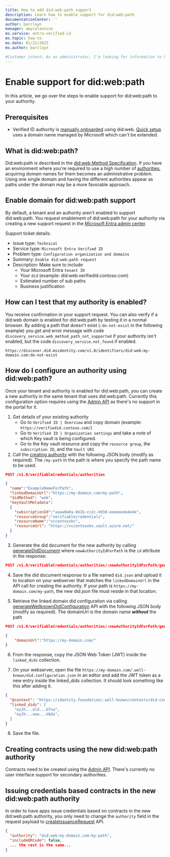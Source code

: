 ```yaml
---
title: How to add did:web:path support
description: Learn how to enable support for did:web:path
documentationCenter: ''
author: barclayn
manager: amycolannino
ms.service: entra-verified-id
ms.topic: how-to
ms.date: 01/21/2025
ms.author: barclayn

#Customer intent: As an administrator, I'm looking for information to help me add support for did:web:path.
---
```


# Enable support for did:web:path

In this article, we go over the steps to enable support for did:web:path to your authority.

## Prerequisites

- Verified ID authority is [manually onboarded](verifiable-credentials-configure-tenant.md) using did:web. [Quick setup](verifiable-credentials-configure-tenant-quick.md) uses a domain name managed by Microsoft which can't be extended.

## What is did:web:path?

Did:web:path is described in the [did:web Method Specification](https://w3c-ccg.github.io/did-method-web/#optional-path-considerations). If you have an environment where you're required to use a high number of [authorities](admin-api.md#authorities), acquiring domain names for them becomes an administrative problem. Using one single domain and having the different authorities appear as paths under the domain may be a more favorable approach.  

## Enable domain for did:web:path support

By default, a tenant and an authority aren't enabled to support did:web:path. You request enablement of did:web:path for your authority via creating a new support request in the [Microsoft Entra admin center](https://entra.microsoft.com/#blade/Microsoft_Azure_Support/NewSupportRequestV3Blade/callerName/ActiveDirectory/issueType/technical).

Support ticket details:

- Issue type: `Technical`
- Service type: `Microsoft Entra Verified ID`
- Problem type: `Configuration organization and domains`
- Summary: `Enable did:web:path request`
- Description: Make sure to include
    - Your Microsoft Entra `tenant ID` 
    - Your `did` (example: did:web:verifiedid.contoso.com)
    - Estimated number of sub paths
    - Business justification 

## How can I test that my authority is enabled?

You receive confirmation in your support request. You can also verify if a did:web domain is enabled for did:web:path by testing it in a normal browser. By adding a path that doesn't exist (```:do-not-exist``` in the following example) you get and error message with code `discovery_service.web_method_path_not_supported` if your authority isn't enabled, but the code `discovery_service.not_found` if enabled.

```http
https://discover.did.msidentity.com/v1.0/identifiers/did:web:my-domain.com:do-not-exist
```

## How do I configure an authority using did:web:path?

Once your tenant and authority is enabled for did:web:path, you can create a new authority in the same tenant that uses did:web:path. Currently this configuration option requires using the [Admin API](admin-api.md) as there's no support in the portal for it.

1. Get details of your existing authority
    - Go to `Verified ID | Overview` and copy domain (example: `https://verifiedid.contoso.com/`)
    - Go to `Verified ID | Organization settings` and take a note of which Key vault is being configured.
    - Go to the Key vault resource and copy the `resource group`, the `subscription ID`, and the `Vault URI`
2. Call the [creating authority](admin-api.md#create-authority) with the following JSON body (modify as required). The `/my-path` in the path is where you specify the path name to be used.

```JSON
POST /v1.0/verifiableCredentials/authorities

{
  "name":"ExampleNameForPath",
  "linkedDomainUrl":"https://my-domain.com/my-path",
  "didMethod": "web",
  "keyVaultMetadata":
  {
    "subscriptionId":"aaaa0a0a-bb1b-cc2c-dd3d-eeeeee4e4e4e",
    "resourceGroup":"verifiablecredentials",
    "resourceName":"vccontosokv",
    "resourceUrl": "https://vccontosokv.vault.azure.net/"
  }
}
```

3. Generate the did document for the new authority by calling [generateDidDocument](admin-api.md#generate-did-document) where `newAuthorityIdForPath` is the `id` attribute in the response:

```JSON
POST /v1.0/verifiableCredentials/authorities/:newAuthorityIdForPath/generateDidDocument
```

4. Save the did document response to a file named `did.json` and upload it to location on your webserver that matches the `linkedDomainUrl` in the API call for creating the authority. If your path is `https://my-domain.com/my-path`, the new did.json file must reside in that location.

5. Retrieve the linked domain did configuration via calling [generateWellknownDidConfiguration](admin-api.md#well-known-did-configuration) API with the following JSON body (modify as required). The domainUrl is the domain name ***without*** the path

```JSON
POST /v1.0/verifiableCredentials/authorities/:newAuthorityIdForPath/generateWellknownDidConfiguration

{
    "domainUrl":"https://my-domain.com/"
}
```

6. From the response, copy the JSON Web Token (JWT) inside the `linked_dids` collection.

7. On your webserver, open the file `https://my-domain.com/.well-known/did.configuration.json` in an editor and add the JWT token as a new entry inside the linked_dids collection. It should look something like this after adding it.

```JSON
{
  "@context": "https://identity.foundation/.well-known/contexts/did-configuration-v0.0.jsonld",
  "linked_dids": [
    "eyJh...old...U7cw",
    "eyJh...new...V8dx",
  ]
}
```

8. Save the file.

## Creating contracts using the new did:web:path authority

Contracts need to be created using the [Admin API](admin-api.md#contracts). There's currently no user interface support for secondary authorities.

## Issuing credentials based contracts in the new did:web:path authority

In order to have apps issue credentials based on contracts in the new did:web:path authority, you only need to change the `authority` field in the request payload to [createIssuanceRequest](issuance-request-api.md#issuance-request-payload) API.

```JSON
{
  "authority": "did:web:my-domain.com:my-path",
  "includeQRCode": false,
  ... the rest is the same...
}
```
